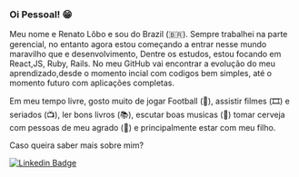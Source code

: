 ### Oi Pessoal! 😁

Meu nome e Renato Lôbo e sou do Brazil (🇧🇷). Sempre trabalhei na parte gerencial, no entanto agora estou começando a entrar nesse mundo maravilho que e desenvolvimento, Dentre os estudos, estou focando em React,JS, Ruby, Rails. No meu GitHub vai encontrar a evolução do meu aprendizado,desde o momento incial com codigos bem simples, até o momento futuro com aplicações completas.

Em meu tempo livre, gosto muito de jogar Football (🏈), assistir filmes (🎞️) e seriados (📺), ler bons livros (📚), escutar boas musicas (🎵) tomar cerveja com pessoas de meu agrado (🍺) e principalmente estar com meu filho.

Caso queira saber mais sobre mim?


[![Linkedin Badge](https://img.shields.io/badge/-LinkedIn-blue?style=flat-square&logo=Linkedin&logoColor=white&link=https://www.linkedin.com/in/renato-l%C3%B4bo-72b01b4b/)](https://www.linkedin.com/in/renato-l%C3%B4bo-72b01b4b/)
